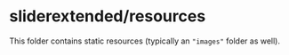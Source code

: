 # sliderextended/resources

This folder contains static resources (typically an `"images"` folder as well).
